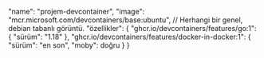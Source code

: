 "name": "projem-devcontainer",
    "image": "mcr.microsoft.com/devcontainers/base:ubuntu", // Herhangi bir genel, debian tabanlı görüntü.
    "özellikler": {
        "ghcr.io/devcontainers/features/go:1": {
            "sürüm": "1.18"
        },
        "ghcr.io/devcontainers/features/docker-in-docker:1": {
            "sürüm": "en son",
            "moby": doğru
        }
    }
